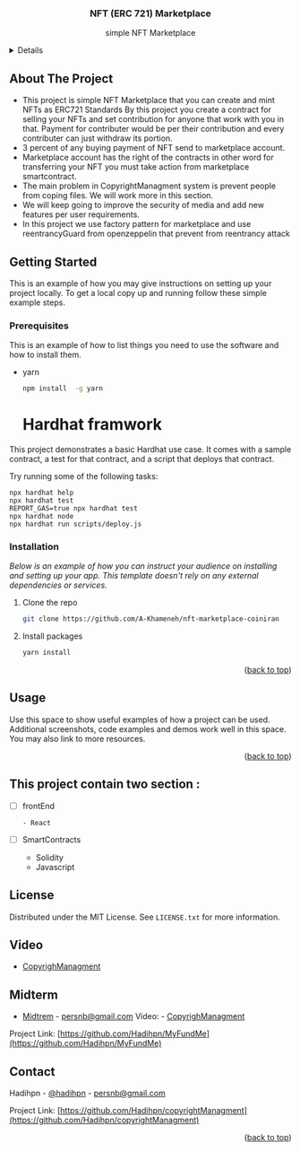 <!--  See: https://github.com/A-Khameneh/nft-marketplace-coiniran -->
<a name="readme-top"></a>
<!--
*** Thanks for checking out the Best-README-Template. If you have a suggestion
*** that would make this better, please fork the repo and create a pull request
*** or simply open an issue with the tag "enhancement".
*** Don't forget to give the project a star!
*** Thanks again! Now go create something AMAZING! :D
-->



<!-- PROJECT SHIELDS -->
<!--
*** I'm using markdown "reference style" links for readability.
*** Reference links are enclosed in brackets [ ] instead of parentheses ( ).
*** See the bottom of this document for the declaration of the reference variables
*** for contributors-url, forks-url, etc. This is an optional, concise syntax you may use.
*** https://www.markdownguide.org/basic-syntax/#reference-style-links
-->




<!-- PROJECT LOGO -->

  <h3 align="center">
    <a> NFT (ERC 721) Marketplace </a>
  </h3>

  <p align="center">
     simple NFT Marketplace
  </p>
</div>



<!-- TABLE OF CONTENTS -->
<details>
  <ol>
    <li>
      <a href="#about-the-project">About The Project</a>
      <ul>
        <li><a href="https://github.com/A-Khameneh">Built With Davoud Abdollahian Khameneh</a></li>
      </ul>
    </li>
    <li>
      <a href="#getting-started">Getting Started</a>
      <ul>
        <li><a href="#prerequisites">Prerequisites</a>
        </li>
        <li>nodejs</li>

        <li><a href="#installation">Installation</a></li>
      </ul>
    </li>
    <li><a href="#usage">Usage</a></li>
    <li><a href="#roadmap">Roadmap</a></li>
    <li><a href="#contributing">Contributing</a></li>
    <li><a href="#license">License</a></li>
    <li><a href="#contact">Contact</a></li>
    <li><a href="#acknowledgments">Acknowledgments</a></li>
  </ol>
</details>



<!-- ABOUT THE PROJECT -->
## About The Project


* This project is simple NFT Marketplace that you can create and mint NFTs as ERC721 Standards 
By this project you create a contract for selling your NFTs and set contribution for anyone that work with you in that. Payment for contributer would be per their contribution and every contributer  can just withdraw its portion.
* 3 percent of any  buying payment of NFT send to marketplace account. 
* Marketplace account has the right of the contracts in other word for transferring your NFT you must take action from marketplace smartcontract.
* The main problem in  CopyrightManagment system is prevent people from coping files. We will work more in this section.
* We will keep going to improve the security of media and add new features per user requirements.
* In this project we use factory pattern for marketplace and use reentrancyGuard from openzeppelin that prevent from reentrancy attack




<!-- GETTING STARTED -->
## Getting Started

This is an example of how you may give instructions on setting up your project locally.
To get a local copy up and running follow these simple example steps.

### Prerequisites

This is an example of how to list things you need to use the software and how to install them.
* yarn
  ```sh
  npm install  -g yarn
  ```

  # Hardhat framwork

This project demonstrates a basic Hardhat use case. It comes with a sample contract, a test for that contract, and a script that deploys that contract.

Try running some of the following tasks:

```shell
npx hardhat help
npx hardhat test
REPORT_GAS=true npx hardhat test
npx hardhat node
npx hardhat run scripts/deploy.js
```

### Installation

_Below is an example of how you can instruct your audience on installing and setting up your app. This template doesn't rely on any external dependencies or services._

1. Clone the repo
   ```sh
   git clone https://github.com/A-Khameneh/nft-marketplace-coiniran
   ```
2. Install  packages
   ```sh
   yarn install
   ```


<p align="right">(<a href="#readme-top">back to top</a>)</p>



<!-- USAGE EXAMPLES -->
## Usage

Use this space to show useful examples of how a project can be used. Additional screenshots, code examples and demos work well in this space. You may also link to more resources.


<p align="right">(<a href="#readme-top">back to top</a>)</p>



<!-- ROADMAP -->
## This project contain two section :



- [ ] frontEnd
      
      - React
      
- [ ] SmartContracts
      
     -	Solidity
     -  Javascript





<!-- LICENSE -->
## License

Distributed under the MIT License. See `LICENSE.txt` for more information.

<!-- Video -->
## Video

 - [CopyrighManagment](https://mega.nz/file/uwJzQQCQ#GNynF2FQ_RqWSbibMqeiq3ofeXC378WSscmY0tgLwD8) 

<!-- Midterm -->
## Midterm

 - [Midtrem](https://t.me/hadihpn) - persnb@gmail.com
 Video: - [CopyrighManagment](https://mega.nz/file/HoZ2UYwA#eqpFdPBCUHI2l4ffqWN8lyuMOliKMaCLyz2M6NfGhic)

  Project Link: [https://github.com/Hadihpn/MyFundMe](https://github.com/Hadihpn/MyFundMe)



<!-- CONTACT -->
## Contact

Hadihpn - [@hadihpn](https://t.me/hadihpn) - persnb@gmail.com

Project Link: [https://github.com/Hadihpn/copyrightManagment](https://github.com/Hadihpn/copyrightManagment)

<p align="right">(<a href="#readme-top">back to top</a>)</p>
